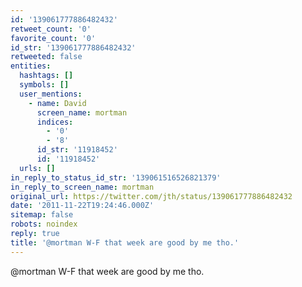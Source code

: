 ```yaml
---
id: '139061777886482432'
retweet_count: '0'
favorite_count: '0'
id_str: '139061777886482432'
retweeted: false
entities:
  hashtags: []
  symbols: []
  user_mentions:
    - name: David
      screen_name: mortman
      indices:
        - '0'
        - '8'
      id_str: '11918452'
      id: '11918452'
  urls: []
in_reply_to_status_id_str: '139061516526821379'
in_reply_to_screen_name: mortman
original_url: https://twitter.com/jth/status/139061777886482432
date: '2011-11-22T19:24:46.000Z'
sitemap: false
robots: noindex
reply: true
title: '@mortman W-F that week are good by me tho.'
---
```


@mortman W-F that week are good by me tho.